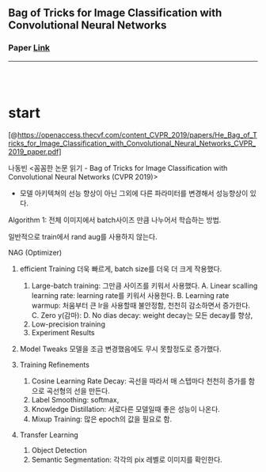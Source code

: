 ## Bag of Tricks for Image Classification with Convolutional Neural Networks
### Paper [Link](https://arxiv.org/pdf/1812.01187.pdf)
___
<br><br>

# start
[@https://openaccess.thecvf.com/content_CVPR_2019/papers/He_Bag_of_Tricks_for_Image_Classification_with_Convolutional_Neural_Networks_CVPR_2019_paper.pdf]



나동빈 <꼼꼼한 논문 읽기 - Bag of Tricks for Image Classification with Convolutional Neural Networks (CVPR 2019)>

- 모델 아키텍쳐의 선능 향상이 아닌 그외에 다른 파라미터를 변경해서 성능향상이 있다.

Algorithm 1:
 전체 이미지에서 batch사이즈 만큼 나누어서 학습하는 방법.
 
 일반적으로 train에서 rand aug를 사용하지 않는다.
 
 NAG (Optimizer)
 

1. efficient Training
    더욱 빠르게, batch size를 더욱 더 크게 작용했다.
 
    1) Large-batch training: 그만큼 사이즈를 키워서 사용했다.
        A. Linear scalling learning rate: learning rate를 키워서 사용한다.
        B. Learning rate warmup: 처움부터 큰 lr을 사용할때 불안정함, 천천히 감소하면서 증가한다.
        C. Zero y(감마):
        D. No dias decay: weight decay는 모든 decay를 향상,
    2) Low-precision training
    3) Experiment Results

2. Model Tweaks
    모델을 조금 변경했음에도 무시 못할정도로 증가했다.


3. Training Refinements
    1) Cosine Learning Rate Decay: 곡선을 따라서 매 스텝마다 천천히 증가를 함으로 곡선형의 선을 만든다.
    2) Label Smoothing: softmax,
    3) Knowledge Distillation: 서로다른 모델일때 좋은 성능이 나온다.
    4) Mixup Training: 많은 epoch의 값을 필요로 함.
    
4. Transfer Learning
    1) Object Detection
    2) Semantic Segmentation: 각각의 pix 레벨로 이미지를 확인한다. 



